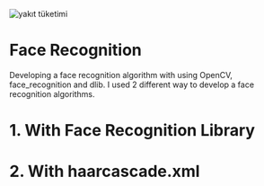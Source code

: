 ![yakıt tüketimi](https://user-images.githubusercontent.com/29928837/146723276-b0d8325c-b43c-492d-9fa0-56aaef890826.png)


# Face Recognition
Developing a face recognition algorithm with using OpenCV, face_recognition and dlib.
I used 2 different way to develop a face recognition algorithms.

# 1. With Face Recognition Library

# 2. With haarcascade.xml



